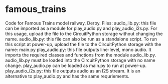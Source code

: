 # famous_trains
Code for Famous Trains model railway, Derby.
Files:
audio_lib.py: this file can be imported as a module for play_audio.py and play_audio_i2s.py. For this usage, upload the file to the CircuitPython storage without changing the name.
audio_lib.py: this file can also be run as a standalone script. To run this script at power-up, upload the file to the CircuitPython storage with the name: main.py
play_audio.py: this file outputs line-level, mono audio. It imports the required classes and functions from the module audio_lib.py. audio_lib.py must be loaded into the CircuitPython storage with no name change. play_audio.py can be loaded as main.py to run at power-up.
play_audio_i2s.py: this file outputs audio as an I2S stream. It is an alternative to play_audio.py and has the same requriements.
